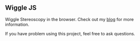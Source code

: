 Wiggle JS
--------------------------

Wiggle Stereoscopy in the browser.
Check out my [blog](http://fulmicoton.com/posts/wiggle) for more information.

If you have problem using this project, feel free to ask questions.

